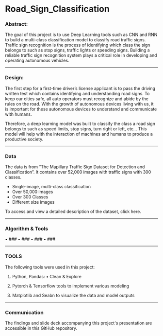 # Road_Sign_Classification



### Abstract:


The goal of this project is to use Deep Learning tools such as CNN and RNN to build a multi-class classification model to classify road traffic signs. Traffic sign recognition is the process of identifying which class the sign belongs to such as stop signs, traffic lights or speeding signs. Building a reliable traffic sign recognition system plays a critical role in developing and operating autonomous vehicles. 



---



### Design:


The first step for a first-time driver’s license applicant is to pass the driving written test which contains identifying and understanding road signs. To keep our cities safe, all auto operators must recognize and abide by the rules on the road. With the growth of autonomous devices living with us, it is important for these autonomous devices to understand and communicate with humans.  

Therefore, a deep learning model was built to classify the class a road sign belongs to such as speed limits, stop signs, turn right or left, etc… This model will help with the interaction of machines and humans to produce a productive society. 

 



---



### Data


The data is from “The Mapillary Traffic Sign Dataset for Detection and Classification”. It contains over 52,000 images with traffic signs with 300 classes.



- Single-image, multi-class classification 
- Over 50,000 images
- Over 300 Classes
- Different size images

To access and view a detailed description of the dataset, click here. 



---


### Algorithm & Tools


•	###
•	###
•	###
•	###


---



### **TOOLS**

The following tools were used in this project:

1.	Python, Pandas: 
       •	    Clean & Explore
      

2.	Pytorch & Tensorflow tools to implement various modeling

3.	Matplotlib and Seabn to visualize the data and model outputs

---

### Communication


The findings and slide deck accompanying this project's presentation are accessible in this GitHub repository.



